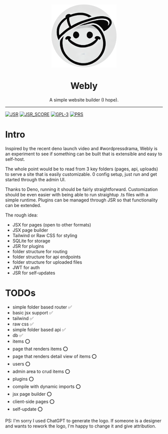 <p align="center">
  <a href="https://github.com/webly/core"><img height="200" style="height: 200px" src="https://raw.githubusercontent.com/webly-sh/core/refs/heads/main/logo.png" alt="logo"></a>
  <h1 align="center">Webly</h1>
</p>
<p align="center">
A simple website builder (I hope).
</p>
<hr/>

[![JSR](https://jsr.io/badges/@webly/core)](https://jsr.io/@webly/core)
[![JSR_SCORE](https://jsr.io/badges/@webly/core/score)](https://jsr.io/@webly/core/score)
[![GPL-3](https://img.shields.io/:license-gpl-blue.svg)](https://www.gnu.org/licenses/gpl-3.0.en.html)
[![PRS](https://img.shields.io/badge/PRs-welcome-blue.svg)](http://makeapullrequest.com)

# Intro

Inspired by the recent deno launch video and #wordpressdrama, Webly is an experiment to see if something can be built that is extensible and easy to self-host.

The whole point would be to read from 3 key folders (pages, api, uploads) to serve a site that is easily customizable. 0 config setup, just run and get started through the admin UI.

Thanks to Deno, running it should be fairly straightforward. Customization should be even easier with being able to run straightup .ts files with a simple runtime. Plugins can be managed through JSR so that functionality can be extended.

The rough idea:
- JSX for pages (open to other formats)
- JSX page builder
- Tailwind or Raw CSS for styling
- SQLite for storage
- JSR for plugins
- folder structure for routing
- folder structure for api endpoints
- folder structure for uploaded files
- JWT for auth
- JSR for self-updates

# TODOs

- simple folder based router ✅
- basic jsx support ✅
- tailwind ✅
- raw css ✅
- simple folder based api ✅
- db ✅
- items ⭕️
- page that renders items ⭕️
- page that renders detail view of items ⭕️
- users ⭕️
- admin area to crud items ⭕️
- plugins ⭕️
- compile with dynamic imports ⭕️
- jsx page builder ⭕️
- client-side pages ⭕️
- self-update ⭕️

PS: I'm sorry I used ChatGPT to generate the logo. If someone is a designer and wants to rework the logo, I'm happy to change it and give attribution.